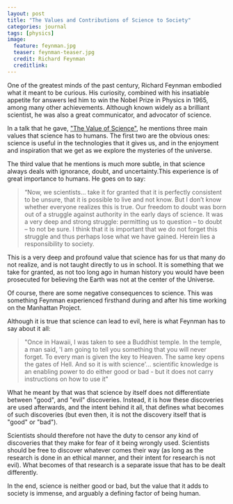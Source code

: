```yaml
---
layout: post
title: "The Values and Contributions of Science to Society"
categories: journal
tags: [physics]
image:
  feature: feynman.jpg
  teaser: feynman-teaser.jpg
  credit: Richard Feynman
  creditlink:
---
```


One of the greatest minds of the past century, Richard Feynman embodied what it meant to be curious. His curiosity, combined with his insatiable appetite for answers led him to win the Nobel Prize in Physics in 1965, among many other achievements. Although known widely as a brilliant scientist, he was also a great communicator, and advocator of science.

In a talk that he gave, <a href="http://www.math.ucla.edu/~mwilliams/pdf/feynman.pdf">"The Value of Science"</a>, he mentions three main values that science has to humans. The first two are the obvious ones: science is useful in the technologies that it gives us, and in the enjoyment and inspiration that we get as we explore the mysteries of the universe.

The third value that he mentions is much more subtle, in that science always deals with ignorance, doubt, and uncertainty.This experience is of great importance to humans. He goes on to say:

>“Now, we scientists… take it for granted that it is perfectly consistent to be unsure, that it is possible to live and not know. But I don’t know whether everyone realizes this is true. Our freedom to doubt was born out of a struggle against authority in the early days of science. It was a very deep and strong struggle: permitting us to question – to doubt – to not be sure. I think that it is important that we do not forget this struggle and thus perhaps lose what we have gained. Herein lies a responsibility to society.

This is a very deep and profound value that science has for us that many do not realize, and is not taught directly to us in school. It is something that we take for granted, as not too long ago in human history you would have been prosecuted for believing the Earth was not at the center of the Universe.

Of course, there are some negative consequences to science. This was something Feynman experienced firsthand during and after his time working on the Manhattan Project.

Although it is true that science can lead to evil, here is what Feynman has to say about it all:

>"Once in Hawaii, I was taken to see a Buddhist temple. In the temple, a man said, 'I am going to tell you something that you will never forget. To every man is given the key to Heaven. The same key opens the gates of Hell. And so it is with science'... scientific knowledge is an enabling power to do either good or bad - but it does not carry instructions on how to use it"

What he meant by that was that science by itself does not differentiate between "good", and "evil" discoveries. Instead, it is how these discoveries are used afterwards, and the intent behind it all, that defines what becomes of such discoveries (but even then, it is not the discovery itself that is "good" or "bad").

Scientists should therefore not have the duty to censor any kind of discoveries that they make for fear of it being wrongly used. Scientists should be free to discover whatever comes their way (as long as the research is done in an ethical manner, and their intent for research is not evil). What becomes of that research is a separate issue that has to be dealt differently.

In the end, science is neither good or bad, but the value that it adds to society is immense, and arguably a defining factor of being human.
